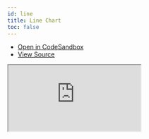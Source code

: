 ```yaml
---
id: line
title: Line Chart
toc: false
---
```


- [Open in CodeSandbox](https://codesandbox.io/s/github/tannerlinsley/react-charts/tree/next/examples/line)
- [View Source](https://github.com/tannerlinsley/react-charts/tree/next/examples/line)

<iframe
  src="https://codesandbox.io/embed/github/tannerlinsley/react-charts/tree/next/examples/line?autoresize=1&fontsize=14&theme=dark"
  title="tannerlinsley/react-charts: line"
  sandbox="allow-forms allow-modals allow-popups allow-presentation allow-same-origin allow-scripts"
  style={{
    width: '100%',
    height: '80vh',
    border: '0',
    borderRadius: 8,
    overflow: 'hidden',
    position: 'static',
    zIndex: 0,
  }}
></iframe>
